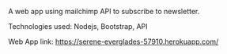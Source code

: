 A web app using mailchimp API to subscribe to newsletter.

Technologies used: Nodejs, Bootstrap, API

Web App link:
https://serene-everglades-57910.herokuapp.com/
